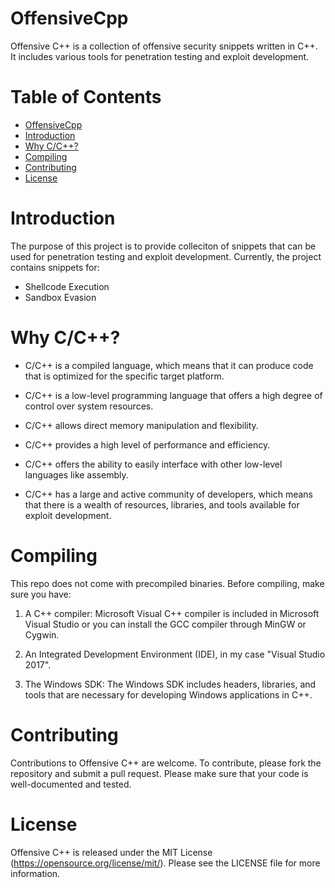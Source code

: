 # OffensiveCpp
Offensive C++ is a collection of offensive security snippets written in C++. It includes various tools for penetration testing and exploit development.

# Table of Contents
* [OffensiveCpp](#offensivecpp)
* [Introduction](#introduction)
* [Why C/C++?](#why-cc)
* [Compiling](#compiling)
* [Contributing](#contributing)
* [License](#license)

# Introduction
The purpose of this project is to provide colleciton of snippets that can be used for penetration testing and exploit development. Currently, the project contains snippets for:
* Shellcode Execution
* Sandbox Evasion

# Why C/C++?
* C/C++ is a compiled language, which means that it can produce code that is optimized for the specific target platform.

* C/C++ is a low-level programming language that offers a high degree of control over system resources.

* C/C++ allows direct memory manipulation and flexibility.

* C/C++ provides a high level of performance and efficiency.

* C/C++ offers the ability to easily interface with other low-level languages like assembly.

* C/C++ has a large and active community of developers, which means that there is a wealth of resources, libraries, and tools available for exploit development.

# Compiling
This repo does not come with precompiled binaries. Before compiling, make sure you have:
1. A C++ compiler: Microsoft Visual C++ compiler is included in Microsoft Visual Studio or you can install the GCC compiler through MinGW or Cygwin.

2. An Integrated Development Environment (IDE), in my case "Visual Studio 2017".

3. The Windows SDK: The Windows SDK includes headers, libraries, and tools that are necessary for developing Windows applications in C++.

# Contributing
Contributions to Offensive C++ are welcome. To contribute, please fork the repository and submit a pull request. Please make sure that your code is well-documented and tested.

# License
Offensive C++ is released under the MIT License (https://opensource.org/license/mit/). Please see the LICENSE file for more information.